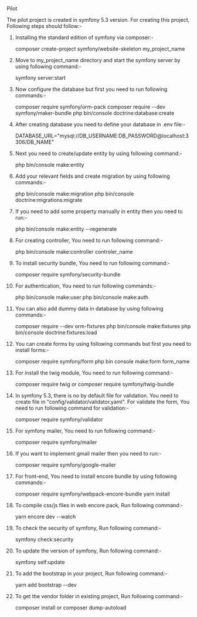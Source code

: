 Pilot

The pilot project is created in symfony 5.3 version. For creating this project, Following steps should follow:-

1) Installing the standard edition of symfony via composer:-

    composer create-project symfony/website-skeleton my_project_name

2) Move to my_project_name directory and start the symfony server by using following command:-

    symfony server:start

3) Now configure the database but first you need to run following commands:-

    composer require symfony/orm-pack
    composer require --dev symfony/maker-bundle
    php bin/console doctrine:database:create

4) After creating database you need to define your database in .env file:-

    DATABASE_URL="mysql://DB_USERNAME:DB_PASSWORD@localhost:3306/DB_NAME"

5) Next you need to create/update entity by using following command:-

    php bin/console make:entity

6) Add your relevant fields and create migration by using following commands:-

    php bin/console make:migration
    php bin/console doctrine:migrations:migrate

7) If you need to add some property manually in entity then you need to run:-

    php bin/console make:entity --regenerate

8) For creating controller, You need to run following command:-

    php bin/console make:controller controler_name

9) To install security bundle, You need to run following command:-

    composer require symfony/security-bundle

10) For authentication, You need to run following commands:-

    php bin/console make:user
    php bin/console make:auth

11) You can also add dummy data in database by using following commands:-

    composer require --dev orm-fixtures
    php bin/console make:fixtures
    php bin/console doctrine:fixtures:load 

12) You can create forms by using following commands but first you need to install forms:-

    composer require symfony/form
    php bin console make:form form_name

13) For install the twig module, You need to run following command:-

    composer require twig
            or
    composer require symfony/twig-bundle

14) In symfony 5.3, there is no by default file for validation. You need to create file in "config/validator/validator.yaml". For validate the form, You need to run following command for validation:-

    composer require symfony/validator

15) For symfony mailer, You need to run following command:-

    composer require symfony/mailer

16) If you want to implement gmail mailer then you need to run:-

    composer require symfony/google-mailer

17) For front-end, You need to install encore bundle by using following commands:-

    composer require symfony/webpack-encore-bundle
    yarn install

18) To compile css/js files in web encore pack, Run following command:-

    yarn encore dev --watch

19) To check the security of symfony, Run following command:-

    symfony check:security

20) To update the version of symfony, Run following command:-

    symfony self:update

21) To add the bootstrap in your project, Run following command:-

    yarn add bootstrap --dev

22) To get the vendor folder in existing project, Run following command:-

    composer install
            or
    composer dump-autoload